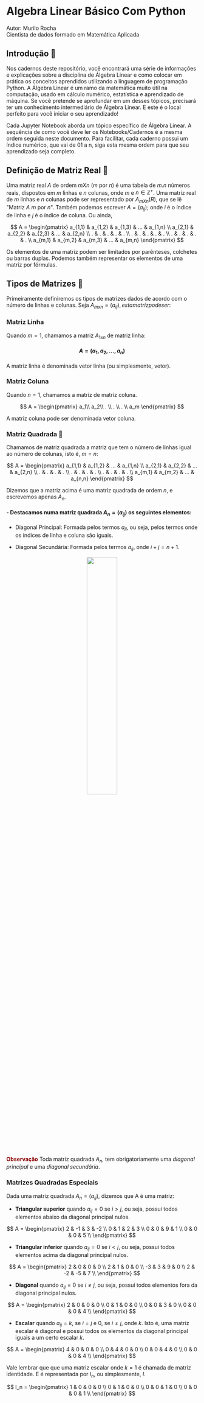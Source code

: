 # Algebra Linear Básico Com Python

Autor: Murilo Rocha<br>
Cientista de dados formado em Matemática Aplicada 

## Introdução 🐣

Nos cadernos deste repositório, você encontrará uma série de informações e explicações sobre a disciplina de Álgebra Linear e como colocar em prática os conceitos aprendidos utilizando a linguagem de programação Python. A Álgebra Linear é um ramo da matemática muito útil na computação, usado em cálculo numérico, estatística e aprendizado de máquina. Se você pretende se aprofundar em um desses tópicos, precisará ter um conhecimento intermediário de Álgebra Linear. E este é o local perfeito para você iniciar o seu aprendizado!

Cada Jupyter Notebook aborda um tópico específico de Álgebra Linear. A sequência de como você deve ler os Notebooks/Cadernos é a mesma ordem seguida neste documento. Para facilitar, cada caderno possui um índice numérico, que vai de 01 a n, siga esta mesma ordem para que seu aprendizado seja completo.

## Definição de Matriz Real 🐆

Uma matriz real $A$ de ordem $mXn$ ($m$ por $n$) é uma tabela de $m.n$ números reais, dispostos em $m$ linhas e $n$ colunas, onde $m$ e $n \in \mathbb{Z}^+$. Uma matriz real de $m$ linhas e $n$ colunas pode ser representado por $A_{mXn}(R)$, que se lê "Matriz $A$ $m$ por $n$". Também podemos escrever $A = (a_{ij})$; onde $i$ é o índice de linha e $j$ é o índice de coluna. Ou ainda,

$$
A = 
\begin{pmatrix}
a_{1,1} & a_{1,2} & a_{1,3} & ... & a_{1,n} \\
a_{2,1} & a_{2,2} & a_{2,3} & ... & a_{2,n} \\
.        & .        & .        &  .  & .    \\
.        & .        & .        &  .  & .    \\
.        & .        & .        &  .  & .    \\
a_{m,1} & a_{m,2} & a_{m,3} & ... & a_{m,n}
\end{pmatrix}
$$

Os elementos de uma matriz podem ser limitados por parênteses, colchetes ou barras duplas. Podemos também representar os elementos de uma matriz por fórmulas.

## Tipos de Matrizes 🐡

Primeiramente definiremos os tipos de matrizes dados de acordo com o número de linhas e colunas. Seja $A_{mxn} = (a_{ij}), esta matriz pode ser:$

### Matriz Linha

Quando $m=1$, chamamos a matriz $A_{1xn}$ de matriz linha:

#### $$A = (a_1, a_2, ..., a_n)$$

A matriz linha é denominada vetor linha (ou simplesmente, vetor).

### Matriz Coluna

Quando $n=1$, chamamos a matriz de matriz coluna.

$$
A = 
\begin{pmatrix}
a_1\\
a_2\\
.      \\
.      \\
.      \\
a_m
\end{pmatrix}
$$

A matriz coluna pode ser denominada vetor coluna.

### Matriz Quadrada  🦔

Chamamos de matriz quadrada a matriz que tem o número de linhas igual ao número de colunas, isto é, $m=n$:

$$
A = 
\begin{pmatrix}
a_{1,1} & a_{1,2} &  ... & a_{1,n} \\
a_{2,1} & a_{2,2} &  ... & a_{2,n} \\
.        & .      &   .  &  .      \\
.        & .      &   .  &  .      \\
.        & .      &   .  &  .      \\
a_{m,1} & a_{m,2} &  ... &  a_{n,n}
\end{pmatrix}
$$

Dizemos que a matriz acima é uma matriz quadrada de ordem $n$, e escrevemos apenas $A_n$.

#### - Destacamos numa matriz quadrada $A_n = (a_{ij})$ os seguintes elementos:

- Diagonal Principal: Formada pelos termos $a_{ii}$, ou seja, pelos termos onde os índices de linha e coluna são iguais.

- Diagonal Secundária: Formada pelos termos $a_{ij}$, onde $i+j=n+1$.

<center><img src="https://estudos.rededecisao.com.br/wp-content/uploads/sites/5/2020/09/O-que-e-matriz_Imagem_9.png" width=40%></center>

<strong style="color: darkred;">Observação</strong>
Toda matriz quadrada $A_n$, tem obrigatoriamente uma <i>diagonal principal</i> e uma <i>diagonal secundária</i>.

### Matrizes Quadradas Especiais

Dada uma matriz quadrada $A_n = (a_{ij})$, dizemos que A é uma matriz:

-  <strong>Triangular superior</strong> quando $a_{ij} = 0$ se $i > j$, ou seja, possui todos elementos abaixo da diagonal principal nulos.

$$
A = 
\begin{pmatrix}
2 & -1 &  3 & -2 \\
0 & 1  &  2 &  3 \\
0 & 0  &  9 &  1 \\
0 & 0  &  0 &  5 \\
\end{pmatrix}
$$

-  <strong>Triangular inferior</strong> quando $a_{ij} = 0$ se $i < j$, ou seja, possui todos elementos acima da diagonal principal nulos.

$$
A = 
\begin{pmatrix}
2  &  0  &  0 &  0 \\
2  &  1  &  0 &  0 \\
-3 &  3  &  9 &  0 \\
2  & -2  & -5 &  7 \\
\end{pmatrix}
$$

-  <strong>Diagonal</strong> quando $a_{ij} = 0$ se $i \neq j$, ou seja, possui todos elementos fora da diagonal principal nulos.

$$
A = 
\begin{pmatrix}
2  &  0  &  0 &  0 \\
0  &  1  &  0 &  0 \\
0  &  0  &  3 &  0 \\
0  &  0  & 0 &  4 \\
\end{pmatrix}
$$

-  <strong>Escalar</strong> quando $a_{ij} = k$, se $i = j$ e $0$, se $i \neq j$, onde $k$. Isto é, uma matriz escalar é diagonal e possui todos os elementos da diagonal principal iguais a um certo escalar $k$.

$$
A = 
\begin{pmatrix}
4  &  0  &  0 &  0 \\
0  &  4  &  0 &  0 \\
0  &  0  &  4 &  0 \\
0  &  0  & 0 &  4 \\
\end{pmatrix}
$$

Vale lembrar que que uma matriz escalar onde $k=1$ é chamada de matriz identidade. E é representada por $I_n$, ou simplesmente, $I$.

$$
I_n = 
\begin{pmatrix}
1  &  0  &  0 &  0 \\
0  &  1  &  0 &  0 \\
0  &  0  &  1 &  0 \\
0  &  0  &  0 &  1 \\
\end{pmatrix}
$$
